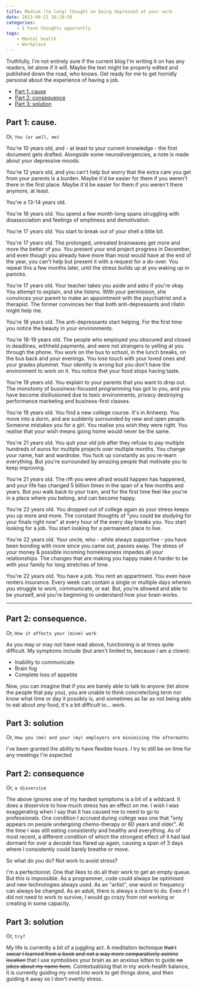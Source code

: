 ```yaml
---
title: Medium (to long) thought on being depressed at your work
date: 2023-09-22 16:19:50
categories:
    - I have thoughts apparently
tags:
    - Mental health
    - Workplace
---
```



Truthfully, I'm not entirely sure if the current blog I'm writing it on has any readers, let alone if it will. Maybe the text might be properly edited and published down the road, who knows. Get ready for me to get horridly personal about the experience of having a job.

- [Part 1: cause](#part-1-cause)
- [Part 2: consequence](#part-2-consequence)
- [Part 3: solution]()


## Part 1: cause.
Or, `You (or well, me)`

You're 10 years old, and - at least to your current knowledge - the first document gets drafted. Alongside some neurodivergencies, a note is made about your depressive moods.

You're 12 years old, and you can't help but worry that the extra care you get from your parents is a burden. Maybe it'd be easier for them if you weren't there in the first place. Maybe it'd be easier for them if you weren't there anymore, at least.

You're a 13-14 years old.

You're 16 years old. You spend a few month-long spans struggling with disassociation and feelings of emptiness and demotivation.

You're 17 years old. You start to break out of your shell a little bit.

You're 17 years old. The prolonged, untreated brainwaves get more and more the better of you. You present your end project progress in December, and even though you already have more than most would have at the end of the year, you can't help but present it with a request for a do-over. You repeat this a few months later, until the stress builds up at you waking up in panicks.

You're 17 years old. Your teacher takes you aside and asks if you're okay. You attempt to explain, and she listens. With your permission, she convinces your parent to make an appointment with the psychiatrist and a therapist. The former convinces her that both anti-depressants and rilatin might help me.

You're 18 years old. The anti-depressants start helping. For the first time you notice the beauty in your environments.

You're 18-19 years old. The people who employed you obscured and closed in deadlines, withheld payments, and were not strangers to yelling at you through the phone. You work on the bus to school, in the lunch breaks, on the bus back and your evenings. You lose touch with your loved ones and your grades plummet. Your identity is wrong but you don't have the environment to work on it. You notice that your food stops having taste.

You're 19 years old. You explain to your parents that you want to drop out. The monotomy of bussiness-focused programming has got to you, and you have become disillusioned due to toxic environments, privacy destroying performance marketing and business-first classes.

You're 19 years old. You find a new college course. It's in Antwerp. You move into a dorm, and are suddenly surrounded by new and open people. Someone mistakes you for a girl. You realise you wish they were right. You realise that your wish means going home would never be the same.

You're 21 years old. You quit your old job after they refuse to pay multiple hundreds of euros for multiple projects over multiple months. You change your name, hair and wardrobe. You fuck up constantly as you re-learn everything. But you're surrounded by amazing people that motivate you to keep improving.

You're 21 years old. The rift you were afraid would happen has happened, and your life has changed 5 billion times in the span of a few months and years. But you walk back to your tram, and for the first time feel like you're in a place where you belong, and can become happy.

You're 22 years old. You dropped out of college again as your stress keeps you up more and more. The constant thoughts of "you could be studying for your finals right now" at every hour of the every day breaks you. You start looking for a job. You start looking for a permanent place to live.

You're 22 years old. Your uncle, who - while always supportive - you have been bonding with more since you came out, passes away. The stress of your money & possible incoming homelessness impedes all your relationships. The changes that are making you happy make it harder to be with your family for long stretches of time.

You're 22 years old. You have a job. You rent an appartment. You even have renters insurance. Every week can contain a single or multiple days wherein you struggle to work, communicate, or eat. But, you're allowed and able to be yourself, and you're beginning to understand how your brain works. 

---

## Part 2: consequence.
Or, `How it affects your (mine) work`

As you may or may not have read above, functioning is at times quite difficult. My symptoms include (but aren't limited to, because I am a clown):
- Inability to communicate
- Brain fog
- Complete loss of appetite

Now, you can imagine that if you are barely able to talk to anyone (let alone the people that pay you), you are unable to think concrete/long term nor know what time or day it possibly is, and sometimes as far as not being able to eat about *any* food, it's a bit difficult to... work. 


## Part 3: solution
Or, `How you (me) and your (my) employers are minimising the aftermaths`

I've been granted the ability to have flexible hours. I try to still be on time for any meetings I'm expected

## Part 2: consequence
Or, `a disservice`

The above ignores one of my hardest symptoms is a bit of a wildcard. It does a disservice to how much stress has an effect on me. I wish I was exaggerating when I say that it has caused me to need to go to professionals. One condition I accrued during college was one that "only appears on people undergoing chemo-therapy or 60 years and older". At the time I was still eating consistently and healthy and everything. As of most recent, a different condition of which the strongest effect of it had laid dormant for over a *decade* has flared up again, causing a span of 3 days where I consistently could barely breathe or move.

So what do you do? Not work to avoid stress?

I'm a perfectionist. One that likes to do all their work to get an empty queue. But this is impossible. As a programmer, code could always be optimised and new technologies always used. As an "artist", one word or frequency can always be changed. As an adult, there is always a chore to do. Even if I did not need to work to survive, I would go crazy from not working or creating in some capacity.


## Part 3: solution
Or, `try?`

My life is currently a bit of a juggling act. A meditation technique ~~that I swear I learned from a book and not a way more comparatively asinine location~~ that I use symbolises your brain as an anxious kitten to guide ~~no jokes about my name here~~. Contextualising that in my work-health balance, it is currently guiding my mind into work to get things done, and then guiding it away so I don't overtly stress.

